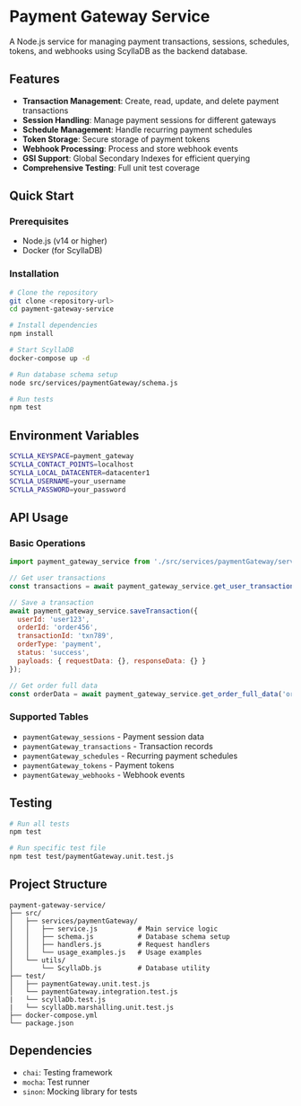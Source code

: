 # Payment Gateway Service

A Node.js service for managing payment transactions, sessions, schedules, tokens, and webhooks using ScyllaDB as the backend database.

## Features

- **Transaction Management**: Create, read, update, and delete payment transactions
- **Session Handling**: Manage payment sessions for different gateways
- **Schedule Management**: Handle recurring payment schedules
- **Token Storage**: Secure storage of payment tokens
- **Webhook Processing**: Process and store webhook events
- **GSI Support**: Global Secondary Indexes for efficient querying
- **Comprehensive Testing**: Full unit test coverage

## Quick Start

### Prerequisites

- Node.js (v14 or higher)
- Docker (for ScyllaDB)

### Installation

```bash
# Clone the repository
git clone <repository-url>
cd payment-gateway-service

# Install dependencies
npm install

# Start ScyllaDB
docker-compose up -d

# Run database schema setup
node src/services/paymentGateway/schema.js

# Run tests
npm test
```

## Environment Variables

```bash
SCYLLA_KEYSPACE=payment_gateway
SCYLLA_CONTACT_POINTS=localhost
SCYLLA_LOCAL_DATACENTER=datacenter1
SCYLLA_USERNAME=your_username
SCYLLA_PASSWORD=your_password
```

## API Usage

### Basic Operations

```javascript
import payment_gateway_service from './src/services/paymentGateway/service.js';

// Get user transactions
const transactions = await payment_gateway_service.get_user_transactions('user123', '2025-01-01', '2025-12-31');

// Save a transaction
await payment_gateway_service.saveTransaction({
  userId: 'user123',
  orderId: 'order456',
  transactionId: 'txn789',
  orderType: 'payment',
  status: 'success',
  payloads: { requestData: {}, responseData: {} }
});

// Get order full data
const orderData = await payment_gateway_service.get_order_full_data('order123');
```

### Supported Tables

- `paymentGateway_sessions` - Payment session data
- `paymentGateway_transactions` - Transaction records
- `paymentGateway_schedules` - Recurring payment schedules
- `paymentGateway_tokens` - Payment tokens
- `paymentGateway_webhooks` - Webhook events

## Testing

```bash
# Run all tests
npm test

# Run specific test file
npm test test/paymentGateway.unit.test.js
```

## Project Structure

```
payment-gateway-service/
├── src/
│   ├── services/paymentGateway/
│   │   ├── service.js          # Main service logic
│   │   ├── schema.js           # Database schema setup
│   │   ├── handlers.js         # Request handlers
│   │   └── usage_examples.js   # Usage examples
│   └── utils/
│       └── ScyllaDb.js         # Database utility
├── test/
│   ├── paymentGateway.unit.test.js
│   └── paymentGateway.integration.test.js
|   └── scyllaDb.test.js
|   └── scyllaDb.marshalling.unit.test.js
├── docker-compose.yml
└── package.json
```

## Dependencies

- `chai`: Testing framework
- `mocha`: Test runner
- `sinon`: Mocking library for tests 